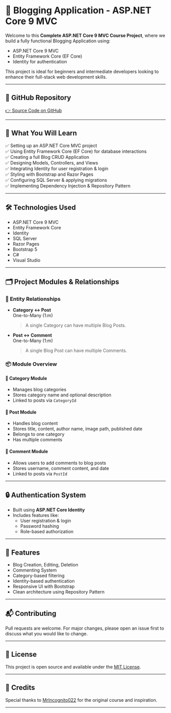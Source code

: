# 📝 Blogging Application - ASP.NET Core 9 MVC

Welcome to this **Complete ASP.NET Core 9 MVC Course Project**, where we build a fully functional Blogging Application using:

- ASP.NET Core 9 MVC  
- Entity Framework Core (EF Core)  
- Identity for authentication

This project is ideal for beginners and intermediate developers looking to enhance their full-stack web development skills.

---

## 🔗 GitHub Repository

[👉 Source Code on GitHub](https://github.com/moxikavaghela/BlogApp/)

---

## 📌 What You Will Learn

✅ Setting up an ASP.NET Core MVC project  
✅ Using Entity Framework Core (EF Core) for database interactions  
✅ Creating a full Blog CRUD Application  
✅ Designing Models, Controllers, and Views  
✅ Integrating Identity for user registration & login  
✅ Styling with Bootstrap and Razor Pages  
✅ Configuring SQL Server & applying migrations  
✅ Implementing Dependency Injection & Repository Pattern  

---

## 🛠️ Technologies Used

- ASP.NET Core 9 MVC  
- Entity Framework Core  
- Identity  
- SQL Server  
- Razor Pages  
- Bootstrap 5  
- C#  
- Visual Studio  

---

## 🗂️ Project Modules & Relationships

### 🧩 Entity Relationships

- **Category ↔ Post**  
  One-to-Many (1:m)  
  > A single Category can have multiple Blog Posts.

- **Post ↔ Comment**  
  One-to-Many (1:m)  
  > A single Blog Post can have multiple Comments.

### 📦 Module Overview

#### 📁 Category Module  
- Manages blog categories  
- Stores category name and optional description  
- Linked to posts via `CategoryId`

#### 📝 Post Module  
- Handles blog content  
- Stores title, content, author name, image path, published date  
- Belongs to one category  
- Has multiple comments

#### 💬 Comment Module  
- Allows users to add comments to blog posts  
- Stores username, comment content, and date  
- Linked to posts via `PostId`

---

## 🔒 Authentication System

- Built using **ASP.NET Core Identity**  
- Includes features like:
  - User registration & login  
  - Password hashing  
  - Role-based authorization  

---

## 🧪 Features

- Blog Creation, Editing, Deletion  
- Commenting System  
- Category-based filtering  
- Identity-based authentication  
- Responsive UI with Bootstrap  
- Clean architecture using Repository Pattern  

---

## 📬 Contributing

Pull requests are welcome. For major changes, please open an issue first to discuss what you would like to change.

---

## 📄 License

This project is open source and available under the [MIT License](LICENSE).

---

## 🙌 Credits

Special thanks to [MrIncognito022](https://github.com/MrIncognito022/SyncSyntax) for the original course and inspiration.

---

